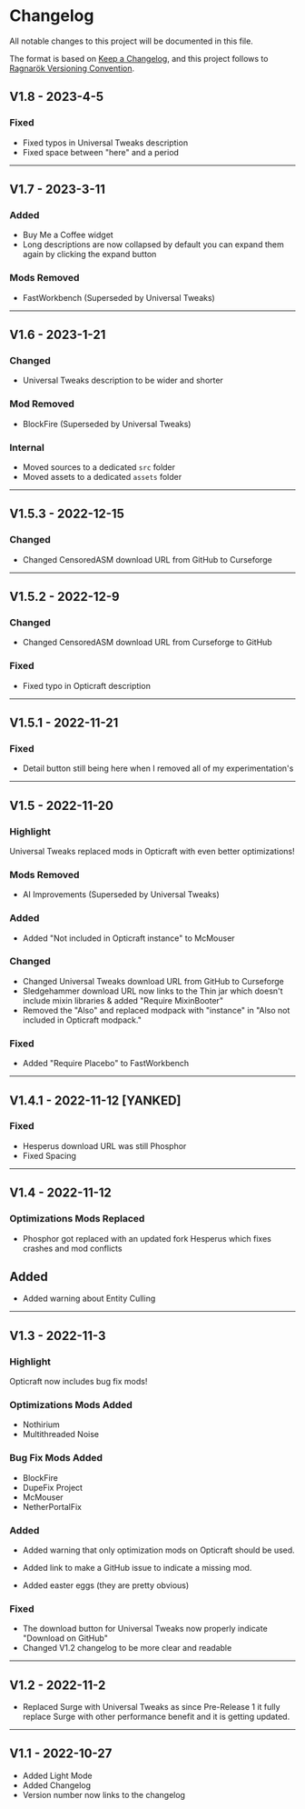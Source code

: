 # Changelog

All notable changes to this project will be documented in this file.

The format is based on [Keep a Changelog](https://keepachangelog.com/en/1.0.0/),
and this project follows to [Ragnarök Versioning Convention](https://gist.github.com/JustDesoroxxx/5d4a45785ce19a6653ba99f72325c703).

## V1.8 - 2023-4-5

### Fixed

- Fixed typos in Universal Tweaks description
- Fixed space between "here" and a period

---

## V1.7 - 2023-3-11

### Added

- Buy Me a Coffee widget
- Long descriptions are now collapsed by default you can expand them again by clicking the expand button

### Mods Removed

- FastWorkbench (Superseded by Universal Tweaks)

---

## V1.6 - 2023-1-21

### Changed

- Universal Tweaks description to be wider and shorter

### Mod Removed

- BlockFire (Superseded by Universal Tweaks)

### Internal

- Moved sources to a dedicated `src` folder
- Moved assets to a dedicated `assets` folder

---

## V1.5.3 - 2022-12-15

### Changed

- Changed CensoredASM download URL from GitHub to Curseforge

---

## V1.5.2 - 2022-12-9

### Changed

- Changed CensoredASM download URL from Curseforge to GitHub

### Fixed

- Fixed typo in Opticraft description

---

## V1.5.1 - 2022-11-21

### Fixed

- Detail button still being here when I removed all of my experimentation's

---

## V1.5 - 2022-11-20

### Highlight

Universal Tweaks replaced mods in Opticraft with even better optimizations!

### Mods Removed

- AI Improvements (Superseded by Universal Tweaks)

### Added

- Added "Not included in Opticraft instance" to McMouser

### Changed

- Changed Universal Tweaks download URL from GitHub to Curseforge
- Sledgehammer download URL now links to the Thin jar which doesn't include mixin libraries & added "Require MixinBooter"
- Removed the "Also" and replaced modpack with "instance" in "Also not included in Opticraft modpack."

### Fixed

- Added "Require Placebo" to FastWorkbench

---

## V1.4.1 - 2022-11-12 [YANKED]

### Fixed

- Hesperus download URL was still Phosphor
- Fixed Spacing

---

## V1.4 - 2022-11-12

### Optimizations Mods Replaced

- Phosphor got replaced with an updated fork Hesperus which fixes crashes and mod conflicts

## Added

- Added warning about Entity Culling

---

## V1.3 - 2022-11-3

### Highlight

Opticraft now includes bug fix mods!

### Optimizations Mods Added

- Nothirium
- Multithreaded Noise

### Bug Fix Mods Added

- BlockFire
- DupeFix Project
- McMouser
- NetherPortalFix

### Added

- Added warning that only optimization mods on Opticraft should be used.
- Added link to make a GitHub issue to indicate a missing mod.

- Added easter eggs (they are pretty obvious)

### Fixed

- The download button for Universal Tweaks now properly indicate "Download on GitHub"
- Changed V1.2 changelog to be more clear and readable

---

## V1.2 - 2022-11-2

- Replaced Surge with Universal Tweaks as since Pre-Release 1 it fully replace Surge with other performance benefit and it is getting updated.

---

## V1.1 - 2022-10-27

- Added Light Mode
- Added Changelog
- Version number now links to the changelog
